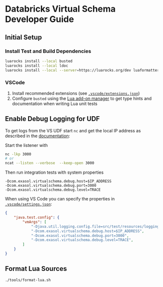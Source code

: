 # Databricks Virtual Schema Developer Guide

## Initial Setup

### Install Test and Build Dependencies

```sh
luarocks install --local busted
luarocks install --local ldoc
luarocks install --local --server=https://luarocks.org/dev luaformatter
```

### VSCode

1. Install recommended extensions (see [`.vscode/extensions.json`](../../.vscode/extensions.json))
2. Configure `busted` using the [Lua add-on manager](https://luals.github.io/wiki/addons/#addon-manager) to get type hints and documentation when writing Lua unit tests

## Enable Debug Logging for UDF

To get logs from the VS UDF start `nc` and get the local IP address as described in the [documentation](https://docs.exasol.com/db/latest/database_concepts/virtual_schema/logging.htm):

Start the listener with

```sh
nc -lkp 3000
# or 
ncat --listen --verbose  --keep-open 3000
```

Then run integration tests with system properties

```
-Dcom.exasol.virtualschema.debug.host=$IP_ADDRESS
-Dcom.exasol.virtualschema.debug.port=3000
-Dcom.exasol.virtualschema.debug.level=TRACE
```

When using VS Code you can specify the properties in [`.vscode/settings.json`](../../.vscode/settings.json):

```json
{
    "java.test.config": {
        "vmArgs": [
            "-Djava.util.logging.config.file=src/test/resources/logging.properties",
            "-Dcom.exasol.virtualschema.debug.host=$IP_ADDRESS",
            "-Dcom.exasol.virtualschema.debug.port=3000",
            "-Dcom.exasol.virtualschema.debug.level=TRACE",
        ]
    }
}
```

## Format Lua Sources

```sh
./tools/format-lua.sh
```
